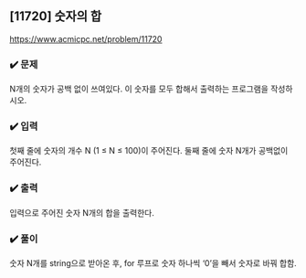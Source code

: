 ## [11720] 숫자의 합
https://www.acmicpc.net/problem/11720

### ✔️ 문제
N개의 숫자가 공백 없이 쓰여있다. 이 숫자를 모두 합해서 출력하는 프로그램을 작성하시오.

### ✔️ 입력
첫째 줄에 숫자의 개수 N (1 ≤ N ≤ 100)이 주어진다. 둘째 줄에 숫자 N개가 공백없이 주어진다.

### ✔️ 출력
입력으로 주어진 숫자 N개의 합을 출력한다.

### ✔️ 풀이
숫자 N개를 string으로 받아온 후, for 루프로 숫자 하나씩 ‘0’을 빼서 숫자로 바꿔 합함.
